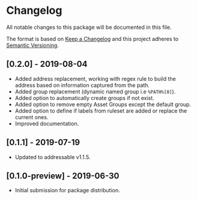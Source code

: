 # Changelog
All notable changes to this package will be documented in this file.

The format is based on [Keep a Changelog](http://keepachangelog.com/en/1.0.0/)
and this project adheres to [Semantic Versioning](http://semver.org/spec/v2.0.0.html).

## [0.2.0] - 2019-08-04
 - Added address replacement, working with regex rule to build the address based on information captured from the path.
 - Added group replacement (dynamic named group i.e `%PATH%[0]`).
 - Added option to automatically create groups if not exist.
 - Added option to remove empty Asset Groups except the default group.
 - Added option to define if labels from ruleset are added or replace the current ones.
 - Improved documentation.

## [0.1.1] - 2019-07-19
 - Updated to addressable v1.1.5.

## [0.1.0-preview] - 2019-06-30
 - Initial submission for package distribution.
